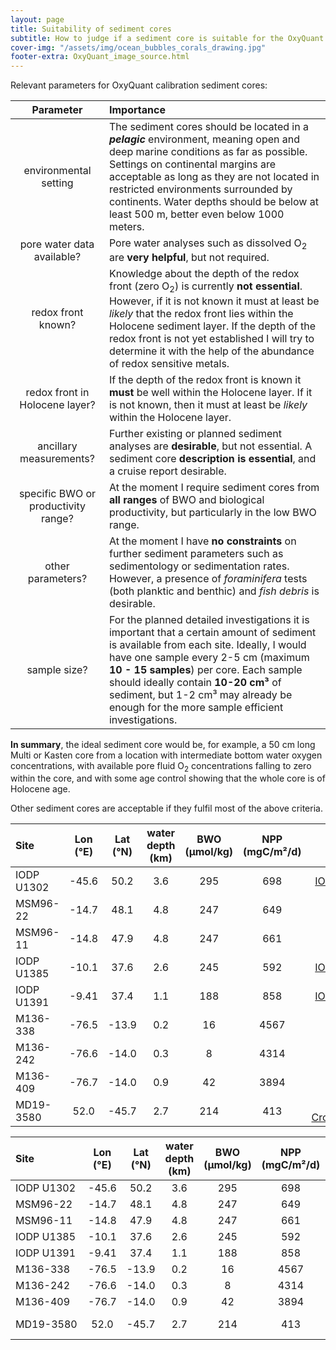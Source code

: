 ```yaml
---
layout: page
title: Suitability of sediment cores
subtitle: How to judge if a sediment core is suitable for the OxyQuant calibration study? 
cover-img: "/assets/img/ocean_bubbles_corals_drawing.jpg"
footer-extra: OxyQuant_image_source.html
---
```

Relevant parameters for OxyQuant calibration sediment cores:

| Parameter | Importance |
|:-------------:|:----------------|
| environmental setting | The sediment cores should be located in a ***pelagic*** environment, meaning open and deep marine conditions as far as possible. Settings on continental margins are acceptable as long as they are not located in restricted environments surrounded by continents. Water depths should be below at least 500 m, better even below 1000 meters. |
| pore water data available? | Pore water analyses such as dissolved O<sub>2</sub> are **very helpful**, but not required. |
| redox front known? | Knowledge about the depth of the redox front (zero O<sub>2</sub>) is currently **not essential**. However, if it is not known it must at least be *likely* that the redox front lies within the Holocene sediment layer. If the depth of the redox front is not yet established I will try to determine it with the help of the abundance of redox sensitive metals. |
| redox front in Holocene layer? | If the depth of the redox front is known it **must** be well within the Holocene layer. If it is not known, then it must at least be *likely* within the Holocene layer. |
| ancillary measurements? | Further existing or planned sediment analyses are **desirable**, but not essential. A sediment core **description is essential**, and a cruise report desirable. |
| specific BWO or productivity range? | At the moment I require sediment cores from **all ranges** of BWO and biological productivity, but particularly in the low BWO range. |
| other parameters? | At the moment I have **no constraints** on further sediment parameters such as sedimentology or sedimentation rates. However, a presence of *foraminifera* tests (both planktic and benthic) and *fish debris* is desirable. |
| sample size? | For the planned detailed investigations it is important that a certain amount of sediment is available from each site. Ideally, I would have one sample every 2-5 cm (maximum **10 - 15 samples**) per core. Each sample should ideally contain **10-20 cm³** of sediment, but 1-2 cm³ may already be enough for the more sample efficient investigations. |
**In summary**, the ideal sediment core would be, for example, a 50 cm long Multi or Kasten core from a location with intermediate bottom water oxygen concentrations, with available pore fluid O<sub>2</sub> concentrations falling to zero within the core, and with some age control showing that the whole core is of Holocene age.  

Other sediment cores are acceptable if they fulfil most of the above criteria.


| Site | Lon (°E) | Lat (°N) | water depth (km) | BWO (µmol/kg) | NPP (mgC/m²/d) | thanks to |
|:----------------|:-----------:|:--------:|:-------:|:-------:|:-------:|:-------:|
| IODP U1302 | -45.6 | 50.2 | 3.6 | 295 | 698 | [IODP](https://www.iodp.org/){:target="_blank"} |
| MSM96-22 | -14.7 | 48.1 | 4.8 | 247 | 649 | [F. Scholz](/OxyQuant/collaborators) |
| MSM96-11 | -14.8 | 47.9 | 4.8 | 247 | 661 | [F. Scholz](/OxyQuant/collaborators) |
| IODP U1385 | -10.1 | 37.6 | 2.6 | 245 | 592 | [IODP](https://www.iodp.org/){:target="_blank"} |
| IODP U1391 | -9.41 | 37.4 | 1.1 | 188 | 858 | [IODP](https://www.iodp.org/){:target="_blank"} |
| M136-338 | -76.5 | -13.9 | 0.2 | 16 | 4567 | [F. Scholz](/OxyQuant/collaborators) |
| M136-242 | -76.6 | -14.0 | 0.3 | 8 | 4314 | [F. Scholz](/OxyQuant/collaborators) |
| M136-409 | -76.7 | -14.0 | 0.9 | 42 | 3894 | [F. Scholz](/OxyQuant/collaborators) |
| MD19-3580 | 52.0 | -45.7 | 2.7 | 214 | 413 | [X. Crosta](https://www.epoc.u-bordeaux.fr/indiv/XCrosta/){:target="_blank"} |



| <div style="width:100px">Site</div> | Lon (°E) | Lat (°N) | water depth (km) | BWO (µmol/kg) | NPP (mgC/m²/d) | <div style="width:80px">thanks to</div> |
|:----------------|:-----------:|:--------:|:-------:|:-------:|:-------:|:-------:|
| IODP U1302 | -45.6 | 50.2 | 3.6 | 295 | 698 | [IODP](https://www.iodp.org/){:target="_blank"} |
| MSM96-22 | -14.7 | 48.1 | 4.8 | 247 | 649 | [F. Scholz](/OxyQuant/collaborators) |
| MSM96-11 | -14.8 | 47.9 | 4.8 | 247 | 661 | [F. Scholz](/OxyQuant/collaborators) |
| IODP U1385 | -10.1 | 37.6 | 2.6 | 245 | 592 | [IODP](https://www.iodp.org/){:target="_blank"} |
| IODP U1391 | -9.41 | 37.4 | 1.1 | 188 | 858 | [IODP](https://www.iodp.org/){:target="_blank"} |
| M136-338 | -76.5 | -13.9 | 0.2 | 16 | 4567 | [F. Scholz](/OxyQuant/collaborators) |
| M136-242 | -76.6 | -14.0 | 0.3 | 8 | 4314 | [F. Scholz](/OxyQuant/collaborators) |
| M136-409 | -76.7 | -14.0 | 0.9 | 42 | 3894 | [F. Scholz](/OxyQuant/collaborators) |
| MD19-3580 | 52.0 | -45.7 | 2.7 | 214 | 413 | [X. Crosta](https://www.epoc.u-bordeaux.fr/indiv/XCrosta/){:target="_blank"} |